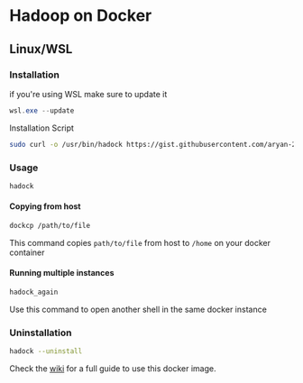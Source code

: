 # Hadoop on Docker
## Linux/WSL
### Installation
if you're using WSL make sure to update it
```powershell
wsl.exe --update
```
Installation Script
```bash
sudo curl -o /usr/bin/hadock https://gist.githubusercontent.com/aryan-212/57261fabb2d106c1e2214dc8681099f3/raw/HadoopInstall.sh && sudo chmod +x /usr/bin/hadock && hadock
```
### Usage
```bash
hadock
```
#### Copying from host
```bash
dockcp /path/to/file
```
This command copies ```path/to/file``` from host to ```/home``` on your docker container
#### Running multiple instances
```bash
hadock_again
```
Use this command to open another shell in the same docker instance
### Uninstallation
```bash
hadock --uninstall
```

Check the [wiki](https://github.com/silicoflare/docker-hadoop/wiki) for a full guide to use this docker image.
